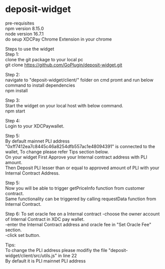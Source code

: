 # deposit-widget

pre-requisites  
npm version 8.15.0  
node version 16.7.1  
do seup XDCPay Chrome Extension in your chrome  


Steps to use the widget    
Step 1:  
clone the git package to your local pc  
git clone https://github.com/GoPlugin/deposit-widget.git  

Step 2:  
navigate to "deposit-widget/client/" folder on cmd promt and run below command to install dependencies  
npm install  

Step 3:  
Start the widget on your local host with below command.  
npm start  

Step 4:  
Login to your XDCPaywallet.  

Step 5:  
By default mainnet PLI address "0xff7412ea7c8445c46a8254dfb557ac1e48094391" is connected to the wallet, To change please refer Tips section below.  
On your widget First Approve your Internal contract address with PLI amount.  
Then Deposit PLI lesser than or equal to approved amount of PLI with your Internal Contract Address.  

Step 5:  
Now you will be able to trigger getPriceInfo function from customer contract.  
Same functionality can be triggered by calling requestData function from Internal Contract.  

Step 6:
To set oracle fee on a Internal contract
  -choose the owner account of Internal Contract in XDC pay wallet.  
  -enter the Internal Contract address and oracle fee in  "Set Oracle Fee" section.  
  -click set button.

Tips:  
To change the PLI address please modifiy the file "deposit-widget/client/src/utils.js" in line 22  
By default it is PLI mainnet PLI address  

